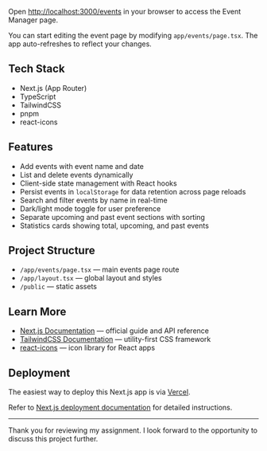 
Open [http://localhost:3000/events](http://localhost:3000/events) in your browser to access the Event Manager page.

You can start editing the event page by modifying `app/events/page.tsx`. The app auto-refreshes to reflect your changes.

## Tech Stack

- Next.js (App Router)  
- TypeScript  
- TailwindCSS  
- pnpm  
- react-icons  

## Features

- Add events with event name and date  
- List and delete events dynamically  
- Client-side state management with React hooks  
- Persist events in `localStorage` for data retention across page reloads  
- Search and filter events by name in real-time  
- Dark/light mode toggle for user preference  
- Separate upcoming and past event sections with sorting  
- Statistics cards showing total, upcoming, and past events  

## Project Structure

- `/app/events/page.tsx` — main events page route  
- `/app/layout.tsx` — global layout and styles  
- `/public` — static assets  

## Learn More

- [Next.js Documentation](https://nextjs.org/docs) — official guide and API reference  
- [TailwindCSS Documentation](https://tailwindcss.com/docs) — utility-first CSS framework  
- [react-icons](https://react-icons.github.io/react-icons) — icon library for React apps  

## Deployment

The easiest way to deploy this Next.js app is via [Vercel](https://vercel.com/new).

Refer to [Next.js deployment documentation](https://nextjs.org/docs/app/building-your-application/deploying) for detailed instructions.

---

Thank you for reviewing my assignment. I look forward to the opportunity to discuss this project further.
